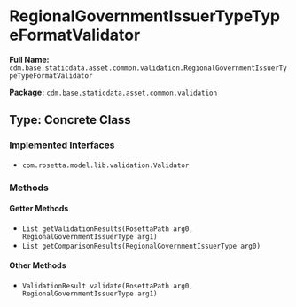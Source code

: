 # RegionalGovernmentIssuerTypeTypeFormatValidator

**Full Name:** `cdm.base.staticdata.asset.common.validation.RegionalGovernmentIssuerTypeTypeFormatValidator`

**Package:** `cdm.base.staticdata.asset.common.validation`

## Type: Concrete Class

### Implemented Interfaces

- `com.rosetta.model.lib.validation.Validator`

### Methods

#### Getter Methods

- `List getValidationResults(RosettaPath arg0, RegionalGovernmentIssuerType arg1)`
- `List getComparisonResults(RegionalGovernmentIssuerType arg0)`

#### Other Methods

- `ValidationResult validate(RosettaPath arg0, RegionalGovernmentIssuerType arg1)`

